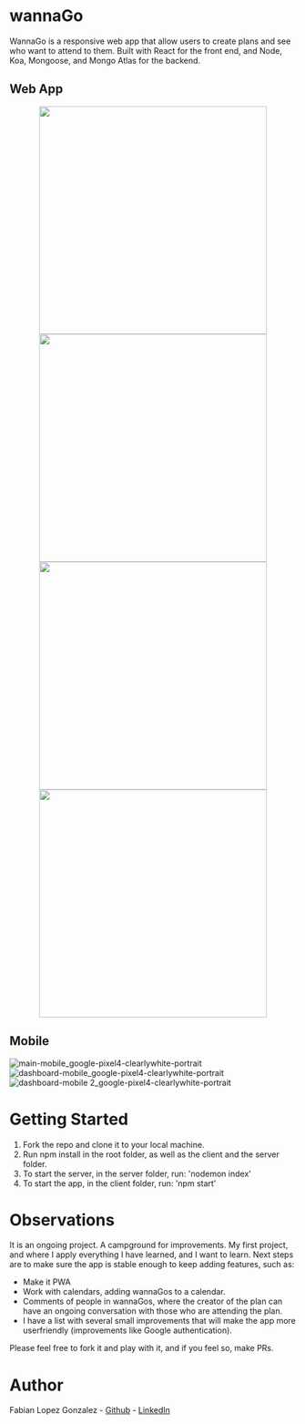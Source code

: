 # wannaGo

WannaGo is a responsive web app that allow users to create plans and see who want to attend to them. Built with React for the front end, and Node, Koa, Mongoose, and Mongo Atlas for the backend.

## Web App

<p align="center">
  <img src="https://user-images.githubusercontent.com/69907596/208759826-8bf869d6-6385-4a20-a081-907d2438ce79.png" width="400"/>
  <img src="https://user-images.githubusercontent.com/69907596/208760769-f839048a-d8af-4c91-8688-4546c552a088.png" width="400"/>
  <img src="https://user-images.githubusercontent.com/69907596/208760902-122cf781-0eb6-48a7-9000-179ff10b7d15.png" width="400"/>
  <img src="https://user-images.githubusercontent.com/69907596/208760983-08ce6353-9457-486e-a6d0-2ab50fe3b27a.png" width="400"/>
</p>

## Mobile

![main-mobile_google-pixel4-clearlywhite-portrait](https://user-images.githubusercontent.com/69907596/208773480-2875c5c5-9c2a-48bd-9a2f-5ef57641794f.png)
![dashboard-mobile_google-pixel4-clearlywhite-portrait](https://user-images.githubusercontent.com/69907596/208773487-90e379b9-d7c6-46e5-8bf0-cecaaf783774.png)
![dashboard-mobile 2_google-pixel4-clearlywhite-portrait](https://user-images.githubusercontent.com/69907596/208773513-dc250a01-56ec-4411-977f-998f4e93e4af.png)


# Getting Started

1. Fork the repo and clone it to your local machine.
2. Run npm install in the root folder, as well as the client and the server folder.
3. To start the server, in the server folder, run: 'nodemon index'
4. To start the app, in the client folder, run: 'npm start'

# Observations

It is an ongoing project. A campground for improvements. My first project, and where I apply everything I have learned, and I want to learn. Next steps are to make sure the app is stable enough to keep adding features, such as:

- Make it PWA
- Work with calendars, adding wannaGos to a calendar.
- Comments of people in wannaGos, where the creator of the plan can have an ongoing conversation with those who are attending the plan.
- I have a list with several small improvements that will make the app more userfriendly (improvements like Google authentication).

Please feel free to fork it and play with it, and if you feel so, make PRs.

# Author

Fabian Lopez Gonzalez - <a href='https://github.com/Fabs-and'>Github</a> - <a href='https://www.linkedin.com/in/fabian-lopez-gonzalez/'>LinkedIn</a>

